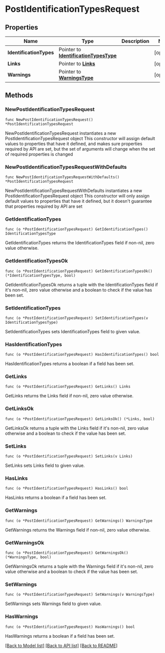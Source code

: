 # PostIdentificationTypesRequest

## Properties

Name | Type | Description | Notes
------------ | ------------- | ------------- | -------------
**IdentificationTypes** | Pointer to [**IdentificationTypesType**](IdentificationTypesType.md) |  | [optional] 
**Links** | Pointer to [**Links**](Links.md) |  | [optional] 
**Warnings** | Pointer to [**WarningsType**](WarningsType.md) |  | [optional] 

## Methods

### NewPostIdentificationTypesRequest

`func NewPostIdentificationTypesRequest() *PostIdentificationTypesRequest`

NewPostIdentificationTypesRequest instantiates a new PostIdentificationTypesRequest object
This constructor will assign default values to properties that have it defined,
and makes sure properties required by API are set, but the set of arguments
will change when the set of required properties is changed

### NewPostIdentificationTypesRequestWithDefaults

`func NewPostIdentificationTypesRequestWithDefaults() *PostIdentificationTypesRequest`

NewPostIdentificationTypesRequestWithDefaults instantiates a new PostIdentificationTypesRequest object
This constructor will only assign default values to properties that have it defined,
but it doesn't guarantee that properties required by API are set

### GetIdentificationTypes

`func (o *PostIdentificationTypesRequest) GetIdentificationTypes() IdentificationTypesType`

GetIdentificationTypes returns the IdentificationTypes field if non-nil, zero value otherwise.

### GetIdentificationTypesOk

`func (o *PostIdentificationTypesRequest) GetIdentificationTypesOk() (*IdentificationTypesType, bool)`

GetIdentificationTypesOk returns a tuple with the IdentificationTypes field if it's non-nil, zero value otherwise
and a boolean to check if the value has been set.

### SetIdentificationTypes

`func (o *PostIdentificationTypesRequest) SetIdentificationTypes(v IdentificationTypesType)`

SetIdentificationTypes sets IdentificationTypes field to given value.

### HasIdentificationTypes

`func (o *PostIdentificationTypesRequest) HasIdentificationTypes() bool`

HasIdentificationTypes returns a boolean if a field has been set.

### GetLinks

`func (o *PostIdentificationTypesRequest) GetLinks() Links`

GetLinks returns the Links field if non-nil, zero value otherwise.

### GetLinksOk

`func (o *PostIdentificationTypesRequest) GetLinksOk() (*Links, bool)`

GetLinksOk returns a tuple with the Links field if it's non-nil, zero value otherwise
and a boolean to check if the value has been set.

### SetLinks

`func (o *PostIdentificationTypesRequest) SetLinks(v Links)`

SetLinks sets Links field to given value.

### HasLinks

`func (o *PostIdentificationTypesRequest) HasLinks() bool`

HasLinks returns a boolean if a field has been set.

### GetWarnings

`func (o *PostIdentificationTypesRequest) GetWarnings() WarningsType`

GetWarnings returns the Warnings field if non-nil, zero value otherwise.

### GetWarningsOk

`func (o *PostIdentificationTypesRequest) GetWarningsOk() (*WarningsType, bool)`

GetWarningsOk returns a tuple with the Warnings field if it's non-nil, zero value otherwise
and a boolean to check if the value has been set.

### SetWarnings

`func (o *PostIdentificationTypesRequest) SetWarnings(v WarningsType)`

SetWarnings sets Warnings field to given value.

### HasWarnings

`func (o *PostIdentificationTypesRequest) HasWarnings() bool`

HasWarnings returns a boolean if a field has been set.


[[Back to Model list]](../README.md#documentation-for-models) [[Back to API list]](../README.md#documentation-for-api-endpoints) [[Back to README]](../README.md)


